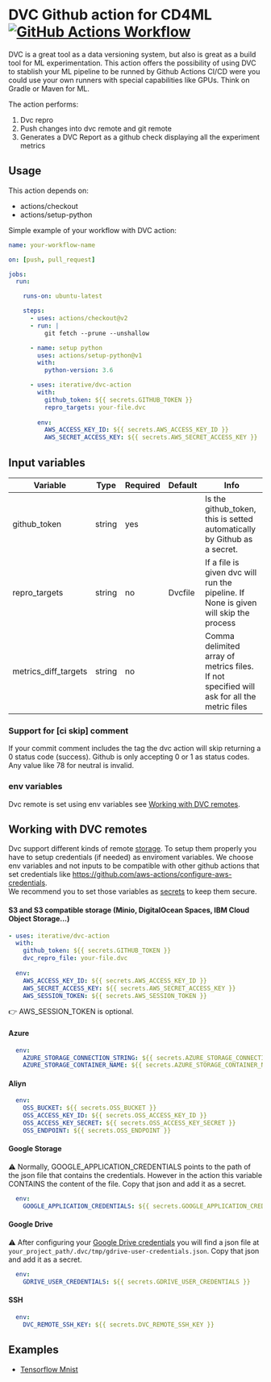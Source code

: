 # DVC Github action for CD4ML [![GitHub Actions Workflow](https://github.com/iterative/dvc-action/workflows/dvc-action/badge.svg)](https://github.com/iterative/dvc-action/actions)

DVC is a great tool as a data versioning system, but also is great as a build tool for ML experimentation. This action offers the possibility of using DVC to stablish your ML pipeline to be runned by Github Actions CI/CD were you could use your own runners with special capabilities like GPUs. Think on Gradle or Maven for ML.

The action performs:

 1. Dvc repro 
 2. Push changes into dvc remote and git remote
 3. Generates a DVC Report as a github check displaying all the experiment metrics

## Usage

This action depends on: 
 - actions/checkout
 - actions/setup-python

Simple example of your workflow with DVC action:

```yaml
name: your-workflow-name

on: [push, pull_request]

jobs:
  run:

    runs-on: ubuntu-latest

    steps:
      - uses: actions/checkout@v2
      - run: |
          git fetch --prune --unshallow

      - name: setup python 
        uses: actions/setup-python@v1
        with:
          python-version: 3.6

      - uses: iterative/dvc-action
        with:
          github_token: ${{ secrets.GITHUB_TOKEN }}
          repro_targets: your-file.dvc
          
        env:
          AWS_ACCESS_KEY_ID: ${{ secrets.AWS_ACCESS_KEY_ID }}
          AWS_SECRET_ACCESS_KEY: ${{ secrets.AWS_SECRET_ACCESS_KEY }} 
```

## Input variables

Variable | Type | Required | Default | Info
--- | --- | --- | --- | ---
github_token | string | yes |  | Is the github_token, this is setted automatically by Github as a secret.
repro_targets | string | no | Dvcfile | If a file is given dvc will run the pipeline. If None is given will skip the process
metrics_diff_targets | string | no |  | Comma delimited array of metrics files. If not specified will ask for all the metric files

### Support for [ci skip] comment
If your commit comment includes the tag the dvc action will skip returning a 0 status code (success). Github is only accepting 0 or 1 as status codes. Any value like 78 for neutral is invalid.

### env variables
Dvc remote is set using env variables see [Working with DVC remotes](##working-with-dvc-remotes).


## Working with DVC remotes

Dvc support different kinds of remote [storage](https://dvc.org/doc/command-reference/remote/add). 
To setup them properly you have to setup credentials (if needed) as enviroment variables. We choose env variables and not inputs to be compatible with other github actions that set credentials like https://github.com/aws-actions/configure-aws-credentials.  
We recommend you to set those variables as [secrets](https://help.github.com/es/actions/automating-your-workflow-with-github-actions/creating-and-using-encrypted-secrets) to keep them secure.

#### S3 and S3 compatible storage (Minio, DigitalOcean Spaces, IBM Cloud Object Storage...) 

```yaml
- uses: iterative/dvc-action
  with:
    github_token: ${{ secrets.GITHUB_TOKEN }}
    dvc_repro_file: your-file.dvc
    
  env:
    AWS_ACCESS_KEY_ID: ${{ secrets.AWS_ACCESS_KEY_ID }}
    AWS_SECRET_ACCESS_KEY: ${{ secrets.AWS_SECRET_ACCESS_KEY }}
    AWS_SESSION_TOKEN: ${{ secrets.AWS_SESSION_TOKEN }}
```

:point_right: AWS_SESSION_TOKEN is optional.

#### Azure

```yaml
  env:
    AZURE_STORAGE_CONNECTION_STRING: ${{ secrets.AZURE_STORAGE_CONNECTION_STRING }}
    AZURE_STORAGE_CONTAINER_NAME: ${{ secrets.AZURE_STORAGE_CONTAINER_NAME }}
```

#### Aliyn

```yaml
  env:
    OSS_BUCKET: ${{ secrets.OSS_BUCKET }}
    OSS_ACCESS_KEY_ID: ${{ secrets.OSS_ACCESS_KEY_ID }}
    OSS_ACCESS_KEY_SECRET: ${{ secrets.OSS_ACCESS_KEY_SECRET }}
    OSS_ENDPOINT: ${{ secrets.OSS_ENDPOINT }}
```

#### Google Storage

:warning: 
Normally, GOOGLE_APPLICATION_CREDENTIALS points to the path of the json file that contains the credentials. However in the action this variable CONTAINS the content of the file. Copy that json and add it as a secret.

```yaml
  env:
    GOOGLE_APPLICATION_CREDENTIALS: ${{ secrets.GOOGLE_APPLICATION_CREDENTIALS }}
```

#### Google Drive

:warning: 
After configuring your [Google Drive credentials](https://dvc.org/doc/command-reference/remote/add) you will find a json file at ```your_project_path/.dvc/tmp/gdrive-user-credentials.json```. Copy that json and add it as a secret.

```yaml
  env:
    GDRIVE_USER_CREDENTIALS: ${{ secrets.GDRIVE_USER_CREDENTIALS }}
```

#### SSH

```yaml
  env:
    DVC_REMOTE_SSH_KEY: ${{ secrets.DVC_REMOTE_SSH_KEY }}
```


## Examples
 - [Tensorflow Mnist](https://github.com/DavidGOrtega/dvc-action/wiki/Tensorflow-Mnist)
 
